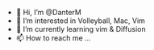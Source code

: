 - 👋 Hi, I’m @DanterM
- 👀 I’m interested in Volleyball, Mac, Vim
- 🌱 I’m currently learning vim & Diffusion
- 📫 How to reach me ...

<!---
DanterM/DanterM is a ✨ special ✨ repository because its `README.md` (this file) appears on your GitHub profile.
You can click the Preview link to take a look at your changes.
--->
